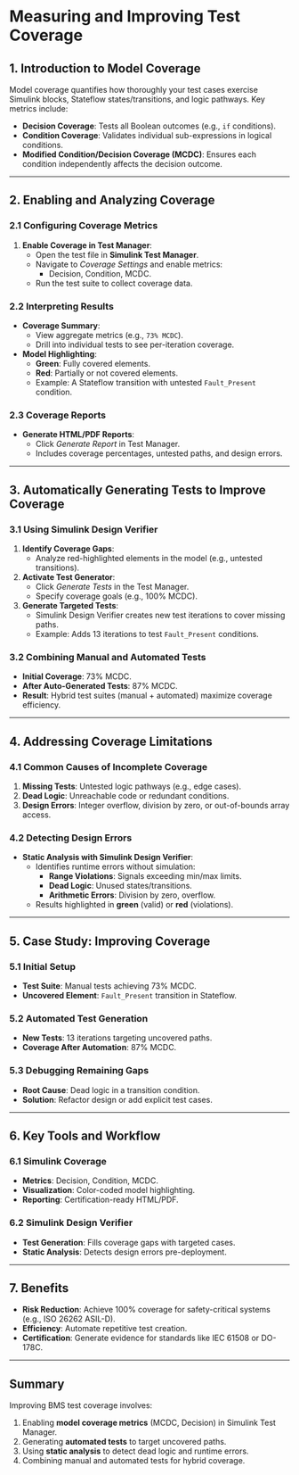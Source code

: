 # Measuring and Improving Test Coverage

## **1. Introduction to Model Coverage**  
Model coverage quantifies how thoroughly your test cases exercise Simulink blocks, Stateflow states/transitions, and logic pathways. Key metrics include:  
- **Decision Coverage**: Tests all Boolean outcomes (e.g., `if` conditions).  
- **Condition Coverage**: Validates individual sub-expressions in logical conditions.  
- **Modified Condition/Decision Coverage (MCDC)**: Ensures each condition independently affects the decision outcome.  

---

## **2. Enabling and Analyzing Coverage**  
### **2.1 Configuring Coverage Metrics**  
1. **Enable Coverage in Test Manager**:  
   - Open the test file in **Simulink Test Manager**.  
   - Navigate to *Coverage Settings* and enable metrics:  
     - Decision, Condition, MCDC.  
   - Run the test suite to collect coverage data.  

### **2.2 Interpreting Results**  
- **Coverage Summary**:  
  - View aggregate metrics (e.g., `73% MCDC`).  
  - Drill into individual tests to see per-iteration coverage.  
- **Model Highlighting**:  
  - **Green**: Fully covered elements.  
  - **Red**: Partially or not covered elements.  
  - Example: A Stateflow transition with untested `Fault_Present` condition.  

### **2.3 Coverage Reports**  
- **Generate HTML/PDF Reports**:  
  - Click *Generate Report* in Test Manager.  
  - Includes coverage percentages, untested paths, and design errors.  

---

## **3. Automatically Generating Tests to Improve Coverage**  
### **3.1 Using Simulink Design Verifier**  
1. **Identify Coverage Gaps**:  
   - Analyze red-highlighted elements in the model (e.g., untested transitions).  
2. **Activate Test Generator**:  
   - Click *Generate Tests* in the Test Manager.  
   - Specify coverage goals (e.g., 100% MCDC).  
3. **Generate Targeted Tests**:  
   - Simulink Design Verifier creates new test iterations to cover missing paths.  
   - Example: Adds 13 iterations to test `Fault_Present` conditions.  

### **3.2 Combining Manual and Automated Tests**  
- **Initial Coverage**: 73% MCDC.  
- **After Auto-Generated Tests**: 87% MCDC.  
- **Result**: Hybrid test suites (manual + automated) maximize coverage efficiency.  

---

## **4. Addressing Coverage Limitations**  
### **4.1 Common Causes of Incomplete Coverage**  
1. **Missing Tests**: Untested logic pathways (e.g., edge cases).  
2. **Dead Logic**: Unreachable code or redundant conditions.  
3. **Design Errors**: Integer overflow, division by zero, or out-of-bounds array access.  

### **4.2 Detecting Design Errors**  
- **Static Analysis with Simulink Design Verifier**:  
  - Identifies runtime errors without simulation:  
    - **Range Violations**: Signals exceeding min/max limits.  
    - **Dead Logic**: Unused states/transitions.  
    - **Arithmetic Errors**: Division by zero, overflow.  
  - Results highlighted in **green** (valid) or **red** (violations).  

---

## **5. Case Study: Improving Coverage**  
### **5.1 Initial Setup**  
- **Test Suite**: Manual tests achieving 73% MCDC.  
- **Uncovered Element**: `Fault_Present` transition in Stateflow.  

### **5.2 Automated Test Generation**  
- **New Tests**: 13 iterations targeting uncovered paths.  
- **Coverage After Automation**: 87% MCDC.  

### **5.3 Debugging Remaining Gaps**  
- **Root Cause**: Dead logic in a transition condition.  
- **Solution**: Refactor design or add explicit test cases.  

---

## **6. Key Tools and Workflow**  
### **6.1 Simulink Coverage**  
- **Metrics**: Decision, Condition, MCDC.  
- **Visualization**: Color-coded model highlighting.  
- **Reporting**: Certification-ready HTML/PDF.  

### **6.2 Simulink Design Verifier**  
- **Test Generation**: Fills coverage gaps with targeted cases.  
- **Static Analysis**: Detects design errors pre-deployment.  

---

## **7. Benefits**  
- **Risk Reduction**: Achieve 100% coverage for safety-critical systems (e.g., ISO 26262 ASIL-D).  
- **Efficiency**: Automate repetitive test creation.  
- **Certification**: Generate evidence for standards like IEC 61508 or DO-178C.  

---

## **Summary**  
Improving BMS test coverage involves:  
1. Enabling **model coverage metrics** (MCDC, Decision) in Simulink Test Manager.  
2. Generating **automated tests** to target uncovered paths.  
3. Using **static analysis** to detect dead logic and runtime errors.  
4. Combining manual and automated tests for hybrid coverage.  
